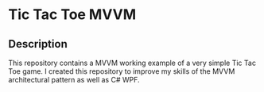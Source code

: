 # Tic Tac Toe MVVM
## Description
This repository contains a MVVM working example of a very simple Tic Tac Toe game. I created this repository to improve my skills of the MVVM architectural pattern as well as C# WPF.
